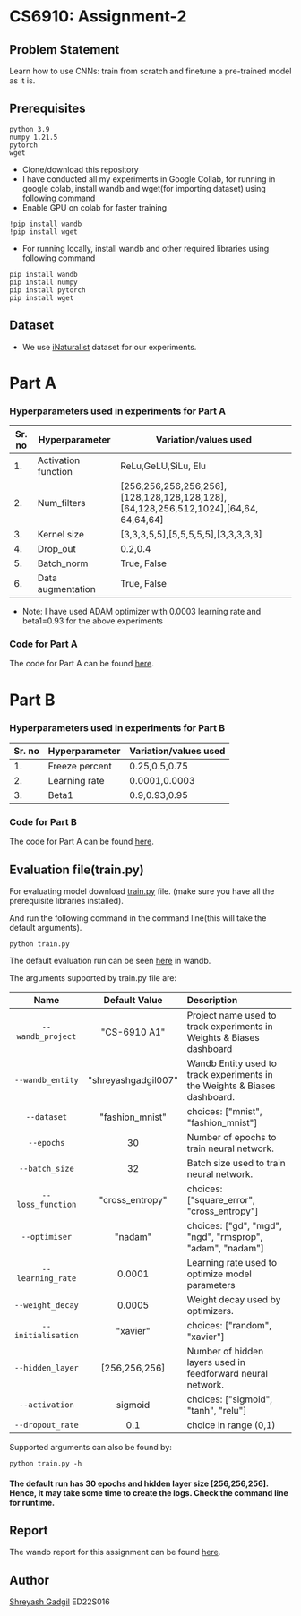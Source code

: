 # CS6910: Assignment-2
## Problem Statement
Learn how to use CNNs: train from scratch and finetune a pre-trained model as it is.

## Prerequisites

```
python 3.9
numpy 1.21.5
pytorch
wget
```
 - Clone/download  this repository
 - I have conducted all my experiments in Google Collab, for running in google colab, install wandb and wget(for importing dataset) using following command 
 - Enable GPU on colab for faster training
 
  ``` 
  !pip install wandb 
  !pip install wget
  ```
 - For running locally, install wandb and other required libraries using following command  
  ``` 
  pip install wandb
  pip install numpy
  pip install pytorch
  pip install wget
  ```

## Dataset
- We use [iNaturalist](https://storage.googleapis.com/wandb_datasets/nature_12K.zip) dataset for our experiments.

# Part A
### Hyperparameters used in experiments for Part A
|Sr. no| Hyperparameter| Variation/values used|
|------|---------------|-----------------|
|1.| Activation function| ReLu,GeLU,SiLu, Elu|
|2.| Num_filters| [256,256,256,256,256],[128,128,128,128,128],[64,128,256,512,1024],[64,64, 64,64,64]|
|3.| Kernel size| [3,3,3,5,5],[5,5,5,5,5],[3,3,3,3,3]|
|4.| Drop_out| 0.2,0.4 |
|5.| Batch_norm| True, False |
|6.| Data augmentation| True, False |

- Note: I have used ADAM optimizer with 0.0003 learning rate and beta1=0.93 for the above experiments

###  Code for Part A

The code for Part A can be found [here](https://github.com/Shreyash007/CS6910-Deep-Learning-Course/blob/main/Assignment1(Q1_Q3).ipynb).

# Part B
### Hyperparameters used in experiments for Part B
|Sr. no| Hyperparameter| Variation/values used|
|------|---------------|-----------------|
|1.| Freeze percent| 0.25,0.5,0.75|
|2.| Learning rate| 0.0001,0.0003|
|3.| Beta1| 0.9,0.93,0.95|

### Code for Part B

The code for Part A can be found [here](https://github.com/Shreyash007/CS6910-Deep-Learning-Course/blob/main/Assignment1(Q1_Q3).ipynb).


## Evaluation file(train.py)

For evaluating model download [train.py](https://github.com/Shreyash007/CS6910-Deep-Learning-Course/blob/main/train.py) file. (make sure you have all the prerequisite libraries installed). 


And run the following command in the command line(this will take the default arguments).
```
python train.py 
```
The default evaluation run can be seen [here](https://wandb.ai/shreyashgadgil007/shreyashgadgil007/runs/) in wandb.


The arguments supported by train.py file are:

| Name | Default Value | Description |
| :---: | :-------------: | :----------- |
| `--wandb_project` | "CS-6910 A1" | Project name used to track experiments in Weights & Biases dashboard |
| `--wandb_entity` | "shreyashgadgil007"  | Wandb Entity used to track experiments in the Weights & Biases dashboard. |
| `--dataset` | "fashion_mnist" | choices:  ["mnist", "fashion_mnist"] |
| `--epochs` | 30 |  Number of epochs to train neural network.|
| `--batch_size` | 32 | Batch size used to train neural network. | 
| `--loss_function` | "cross_entropy" | choices:  ["square_error", "cross_entropy"] |
| `--optimiser` | "nadam" | choices:  ["gd", "mgd", "ngd", "rmsprop", "adam", "nadam"] | 
| `--learning_rate` | 0.0001 | Learning rate used to optimize model parameters | 
| `--weight_decay` | 0.0005 | Weight decay used by optimizers. |
| `--initialisation` | "xavier" | choices:  ["random", "xavier"] | 
| `--hidden_layer` | [256,256,256] | Number of hidden layers used in feedforward neural network. | 
| `--activation` | sigmoid | choices:  ["sigmoid", "tanh", "relu"] |
| `--dropout_rate` | 0.1 | choice in range (0,1) |

Supported arguments can also be found by:
```
python train.py -h
```
#### The default run has 30 epochs and  hidden layer size [256,256,256]. Hence, it may take some time to create the logs. Check the command line for runtime.

## Report

The wandb report for this assignment can be found [here](https://wandb.ai/shreyashgadgil007/CS-6910%20A1/reports/CS6910-Assignment-1--VmlldzozNTQ1MjU1).
## Author
[Shreyash Gadgil](https://github.com/Shreyash007)
ED22S016
